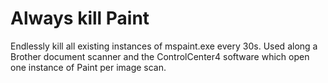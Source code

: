 # Always kill Paint

Endlessly kill all existing instances of mspaint.exe every 30s.
Used along a Brother document scanner and the ControlCenter4 software which open one instance of Paint per image scan.
